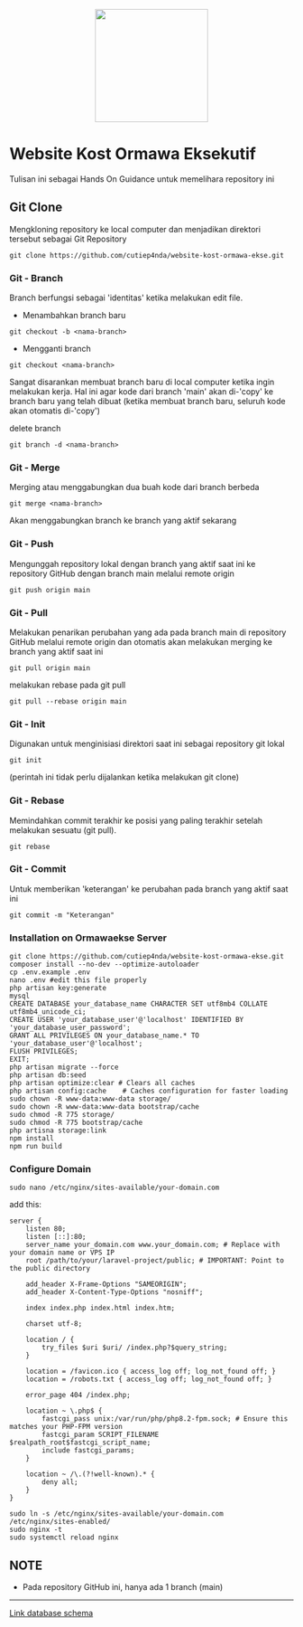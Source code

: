 <p align="center"><a href="https://laravel.com" target="_blank"><img src="https://ormawaeksekutifpku.com/img/Home1.png" height="200"></a></p>

# Website Kost Ormawa Eksekutif

Tulisan ini sebagai Hands On Guidance untuk memelihara repository ini

## Git Clone
Mengkloning repository ke local computer dan menjadikan direktori tersebut sebagai Git Repository
```
git clone https://github.com/cutiep4nda/website-kost-ormawa-ekse.git
```

### Git - Branch
Branch berfungsi sebagai 'identitas' ketika melakukan edit file.

- Menambahkan branch baru
```
git checkout -b <nama-branch>
```
- Mengganti branch
```
git checkout <nama-branch>
```
Sangat disarankan membuat branch baru di local computer ketika ingin melakukan kerja. Hal ini agar kode dari branch 'main' akan di-'copy' ke branch baru yang telah dibuat (ketika membuat branch baru, seluruh kode akan otomatis di-'copy')

delete branch
```
git branch -d <nama-branch>
```

### Git - Merge
Merging atau menggabungkan dua buah kode dari branch berbeda
```
git merge <nama-branch>
```
Akan menggabungkan branch <nama-branch> ke branch yang aktif sekarang

### Git - Push
Mengunggah repository lokal dengan branch yang aktif saat ini ke repository GitHub dengan branch main melalui remote origin
```
git push origin main
```

### Git - Pull
Melakukan penarikan perubahan yang ada pada branch main di repository GitHub melalui remote origin dan otomatis akan melakukan merging ke branch yang aktif saat ini
```
git pull origin main
```
melakukan rebase pada git pull
```
git pull --rebase origin main
```

### Git - Init
Digunakan untuk menginisiasi direktori saat ini sebagai repository git lokal
```
git init
```
(perintah ini tidak perlu dijalankan ketika melakukan git clone)

### Git - Rebase
Memindahkan commit terakhir ke posisi yang paling terakhir setelah melakukan sesuatu (git pull).
```
git rebase 
```

### Git - Commit
Untuk memberikan 'keterangan' ke perubahan pada branch yang aktif saat ini
```
git commit -m "Keterangan"
```

### Installation on Ormawaekse Server
```
git clone https://github.com/cutiep4nda/website-kost-ormawa-ekse.git
composer install --no-dev --optimize-autoloader
cp .env.example .env
nano .env #edit this file properly
php artisan key:generate
mysql
CREATE DATABASE your_database_name CHARACTER SET utf8mb4 COLLATE utf8mb4_unicode_ci;
CREATE USER 'your_database_user'@'localhost' IDENTIFIED BY 'your_database_user_password';
GRANT ALL PRIVILEGES ON your_database_name.* TO 'your_database_user'@'localhost';
FLUSH PRIVILEGES;
EXIT;
php artisan migrate --force
php artisan db:seed
php artisan optimize:clear # Clears all caches
php artisan config:cache    # Caches configuration for faster loading
sudo chown -R www-data:www-data storage/
sudo chown -R www-data:www-data bootstrap/cache
sudo chmod -R 775 storage/
sudo chmod -R 775 bootstrap/cache
php artisna storage:link
npm install
npm run build
```

### Configure Domain
```
sudo nano /etc/nginx/sites-available/your-domain.com
```
add this:
```
server {
    listen 80;
    listen [::]:80;
    server_name your_domain.com www.your_domain.com; # Replace with your domain name or VPS IP
    root /path/to/your/laravel-project/public; # IMPORTANT: Point to the public directory

    add_header X-Frame-Options "SAMEORIGIN";
    add_header X-Content-Type-Options "nosniff";

    index index.php index.html index.htm;

    charset utf-8;

    location / {
        try_files $uri $uri/ /index.php?$query_string;
    }

    location = /favicon.ico { access_log off; log_not_found off; }
    location = /robots.txt { access_log off; log_not_found off; }

    error_page 404 /index.php;

    location ~ \.php$ {
        fastcgi_pass unix:/var/run/php/php8.2-fpm.sock; # Ensure this matches your PHP-FPM version
        fastcgi_param SCRIPT_FILENAME $realpath_root$fastcgi_script_name;
        include fastcgi_params;
    }

    location ~ /\.(?!well-known).* {
        deny all;
    }
}
```
```
sudo ln -s /etc/nginx/sites-available/your-domain.com /etc/nginx/sites-enabled/
sudo nginx -t
sudo systemctl reload nginx
```


## NOTE
- Pada repository GitHub ini, hanya ada 1 branch (main)

<hr>
<a href="https://docs.google.com/presentation/d/1-A5a0rSfTO_NLigLYPvgFWed2aNYlxRJkXBggGFYAV0/edit#slide=id.p">Link database schema</a>